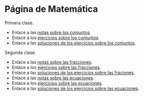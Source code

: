 # Página de Matemática

Primera clase.
* Enlace a las <a href="https://donboscochacas.github.io/maths/1.conjuntos.pdf" class="image fit"><img src="images/marr_pic.jpg" alt="">notas sobre los conjuntos</a>.
* Enlace a los <a href="https://donboscochacas.github.io/maths/1.hoja1.pdf" class="image fit"><img src="images/marr_pic.jpg" alt="">ejercicios sobre los conjuntos</a>.
* Enlace a las <a href="https://donboscochacas.github.io/maths/1.hoja1-soluciones.pdf" class="image fit"><img src="images/marr_pic.jpg" alt="">soluciones de los ejercicios sobre los conjuntos</a>.

Segunda clase.
* Enlace a las <a href="https://donboscochacas.github.io/maths/3.fracciones.pdf" class="image fit"><img src="images/marr_pic.jpg" alt="">notas sobre las fracciones</a>.
* Enlace a los <a href="https://donboscochacas.github.io/maths/2.hoja2.pdf" class="image fit"><img src="images/marr_pic.jpg" alt="">ejercicios sobre las fracciones</a>.
* Enlace a las <a href="https://donboscochacas.github.io/maths/2.hoja2-soluciones.pdf" class="image fit"><img src="images/marr_pic.jpg" alt="">soluciones de los ejercicios sobre las fraciones</a>.
* Enlace a las <a href="https://donboscochacas.github.io/maths/2.ecuaciones_primer_grado.pdf" class="image fit"><img src="images/marr_pic.jpg" alt="">notas sobre las ecuaciones</a>.
* Enlace a los <a href="https://donboscochacas.github.io/maths/3.hoja3.pdf" class="image fit"><img src="images/marr_pic.jpg" alt="">ejercicios sobre las ecuaciones</a>.
* Enlace a las <a href="https://donboscochacas.github.io/maths/3.hoja3-soluciones.pdf" class="image fit"><img src="images/marr_pic.jpg" alt="">soluciones de los ejercicios sobre las ecuaciones</a>.